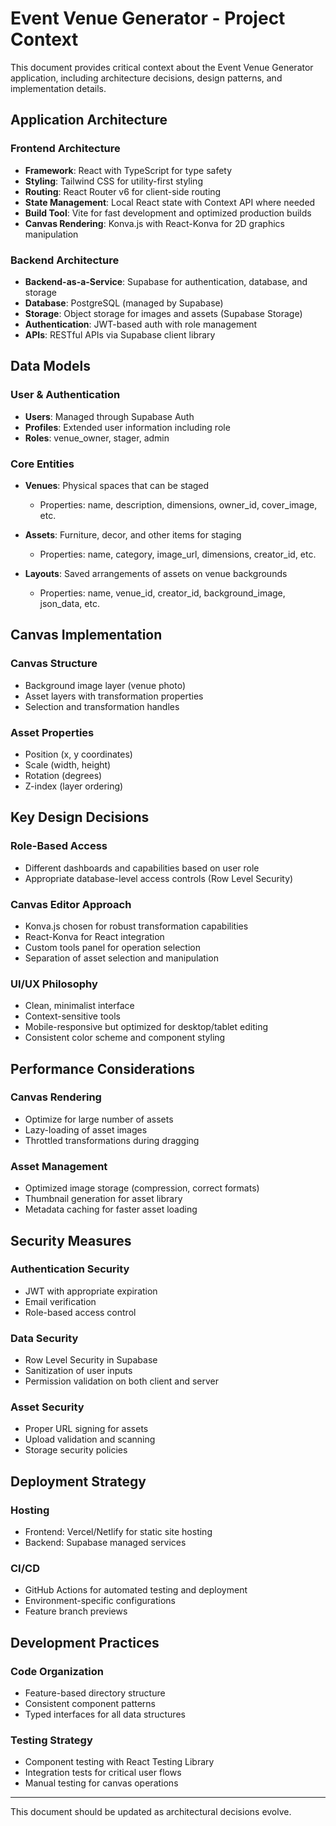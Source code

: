 # Event Venue Generator - Project Context

This document provides critical context about the Event Venue Generator application, including architecture decisions, design patterns, and implementation details.

## Application Architecture

### Frontend Architecture
- **Framework**: React with TypeScript for type safety
- **Styling**: Tailwind CSS for utility-first styling
- **Routing**: React Router v6 for client-side routing
- **State Management**: Local React state with Context API where needed
- **Build Tool**: Vite for fast development and optimized production builds
- **Canvas Rendering**: Konva.js with React-Konva for 2D graphics manipulation

### Backend Architecture
- **Backend-as-a-Service**: Supabase for authentication, database, and storage
- **Database**: PostgreSQL (managed by Supabase)
- **Storage**: Object storage for images and assets (Supabase Storage)
- **Authentication**: JWT-based auth with role management
- **APIs**: RESTful APIs via Supabase client library

## Data Models

### User & Authentication
- **Users**: Managed through Supabase Auth
- **Profiles**: Extended user information including role
- **Roles**: venue_owner, stager, admin

### Core Entities
- **Venues**: Physical spaces that can be staged
  - Properties: name, description, dimensions, owner_id, cover_image, etc.

- **Assets**: Furniture, decor, and other items for staging
  - Properties: name, category, image_url, dimensions, creator_id, etc.

- **Layouts**: Saved arrangements of assets on venue backgrounds
  - Properties: name, venue_id, creator_id, background_image, json_data, etc.

## Canvas Implementation

### Canvas Structure
- Background image layer (venue photo)
- Asset layers with transformation properties
- Selection and transformation handles

### Asset Properties
- Position (x, y coordinates)
- Scale (width, height)
- Rotation (degrees)
- Z-index (layer ordering)

## Key Design Decisions

### Role-Based Access
- Different dashboards and capabilities based on user role
- Appropriate database-level access controls (Row Level Security)

### Canvas Editor Approach
- Konva.js chosen for robust transformation capabilities
- React-Konva for React integration
- Custom tools panel for operation selection
- Separation of asset selection and manipulation

### UI/UX Philosophy
- Clean, minimalist interface
- Context-sensitive tools
- Mobile-responsive but optimized for desktop/tablet editing
- Consistent color scheme and component styling

## Performance Considerations

### Canvas Rendering
- Optimize for large number of assets
- Lazy-loading of asset images
- Throttled transformations during dragging

### Asset Management
- Optimized image storage (compression, correct formats)
- Thumbnail generation for asset library
- Metadata caching for faster asset loading

## Security Measures

### Authentication Security
- JWT with appropriate expiration
- Email verification
- Role-based access control

### Data Security
- Row Level Security in Supabase
- Sanitization of user inputs
- Permission validation on both client and server

### Asset Security
- Proper URL signing for assets
- Upload validation and scanning
- Storage security policies

## Deployment Strategy

### Hosting
- Frontend: Vercel/Netlify for static site hosting
- Backend: Supabase managed services

### CI/CD
- GitHub Actions for automated testing and deployment
- Environment-specific configurations
- Feature branch previews

## Development Practices

### Code Organization
- Feature-based directory structure
- Consistent component patterns
- Typed interfaces for all data structures

### Testing Strategy
- Component testing with React Testing Library
- Integration tests for critical user flows
- Manual testing for canvas operations

---

This document should be updated as architectural decisions evolve. 